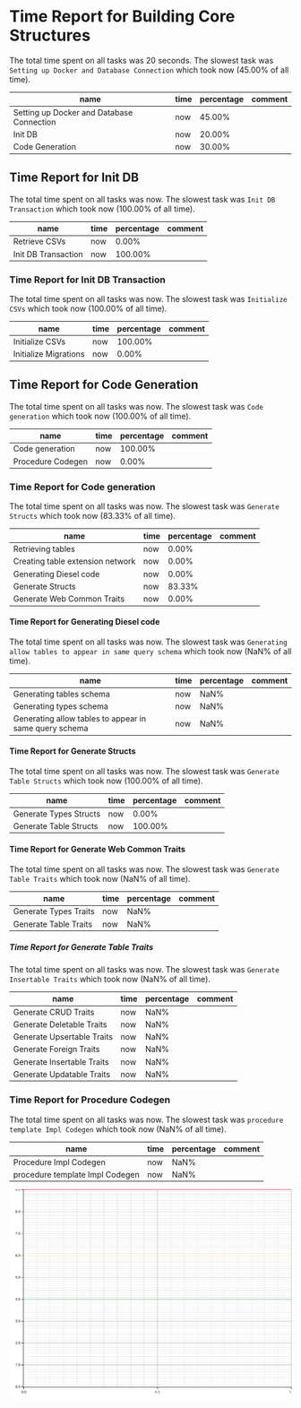 # Time Report for Building Core Structures

The total time spent on all tasks was 20 seconds.
The slowest task was `Setting up Docker and Database Connection` which took now (45.00% of all time).

| name                                      | time | percentage | comment |
|-------------------------------------------|------|------------|---------|
| Setting up Docker and Database Connection | now  | 45.00%     |         |
| Init DB                                   | now  | 20.00%     |         |
| Code Generation                           | now  | 30.00%     |         |

## Time Report for Init DB

The total time spent on all tasks was now.
The slowest task was `Init DB Transaction` which took now (100.00% of all time).

| name                | time | percentage | comment |
|---------------------|------|------------|---------|
| Retrieve CSVs       | now  | 0.00%      |         |
| Init DB Transaction | now  | 100.00%    |         |

### Time Report for Init DB Transaction

The total time spent on all tasks was now.
The slowest task was `Initialize CSVs` which took now (100.00% of all time).

| name                  | time | percentage | comment |
|-----------------------|------|------------|---------|
| Initialize CSVs       | now  | 100.00%    |         |
| Initialize Migrations | now  | 0.00%      |         |

## Time Report for Code Generation

The total time spent on all tasks was now.
The slowest task was `Code generation` which took now (100.00% of all time).

| name              | time | percentage | comment |
|-------------------|------|------------|---------|
| Code generation   | now  | 100.00%    |         |
| Procedure Codegen | now  | 0.00%      |         |

### Time Report for Code generation

The total time spent on all tasks was now.
The slowest task was `Generate Structs` which took now (83.33% of all time).

| name                             | time | percentage | comment |
|----------------------------------|------|------------|---------|
| Retrieving tables                | now  | 0.00%      |         |
| Creating table extension network | now  | 0.00%      |         |
| Generating Diesel code           | now  | 0.00%      |         |
| Generate Structs                 | now  | 83.33%     |         |
| Generate Web Common Traits       | now  | 0.00%      |         |

#### Time Report for Generating Diesel code

The total time spent on all tasks was now.
The slowest task was `Generating allow tables to appear in same query schema` which took now (NaN% of all time).

| name                                                   | time | percentage | comment |
|--------------------------------------------------------|------|------------|---------|
| Generating tables schema                               | now  | NaN%       |         |
| Generating types schema                                | now  | NaN%       |         |
| Generating allow tables to appear in same query schema | now  | NaN%       |         |

#### Time Report for Generate Structs

The total time spent on all tasks was now.
The slowest task was `Generate Table Structs` which took now (100.00% of all time).

| name                   | time | percentage | comment |
|------------------------|------|------------|---------|
| Generate Types Structs | now  | 0.00%      |         |
| Generate Table Structs | now  | 100.00%    |         |

#### Time Report for Generate Web Common Traits

The total time spent on all tasks was now.
The slowest task was `Generate Table Traits` which took now (NaN% of all time).

| name                  | time | percentage | comment |
|-----------------------|------|------------|---------|
| Generate Types Traits | now  | NaN%       |         |
| Generate Table Traits | now  | NaN%       |         |

##### Time Report for Generate Table Traits

The total time spent on all tasks was now.
The slowest task was `Generate Insertable Traits` which took now (NaN% of all time).

| name                       | time | percentage | comment |
|----------------------------|------|------------|---------|
| Generate CRUD Traits       | now  | NaN%       |         |
| Generate Deletable Traits  | now  | NaN%       |         |
| Generate Upsertable Traits | now  | NaN%       |         |
| Generate Foreign Traits    | now  | NaN%       |         |
| Generate Insertable Traits | now  | NaN%       |         |
| Generate Updatable Traits  | now  | NaN%       |         |

### Time Report for Procedure Codegen

The total time spent on all tasks was now.
The slowest task was `procedure template Impl Codegen` which took now (NaN% of all time).

| name                            | time | percentage | comment |
|---------------------------------|------|------------|---------|
| Procedure Impl Codegen          | now  | NaN%       |         |
| procedure template Impl Codegen | now  | NaN%       |         |

![Plot](time_requirements_report.png)
